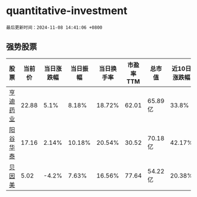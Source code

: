 # quantitative-investment

`最后更新时间：2024-11-08 14:41:06 +0800`

## 强势股票

|股票|当前价|当日涨跌幅|当日振幅|当日换手率|市盈率TTM|总市值|近10日涨跌幅|
|----|----|----|----|----|----|----|----|
|[亨迪药业](https://xueqiu.com/S/SZ301211)|22.88|5.1%|8.18%|18.72%|62.01|65.89亿|33.8%|
|[阳谷华泰](https://xueqiu.com/S/SZ300121)|17.16|2.14%|10.18%|20.54%|30.52|70.18亿|42.17%|
|[贝因美](https://xueqiu.com/S/SZ002570)|5.02|-4.2%|7.63%|16.56%|77.64|54.22亿|20.38%|
